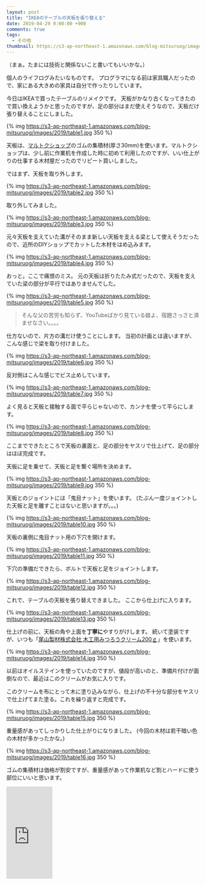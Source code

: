 ```yaml
---
layout: post
title: "IKEAのテーブルの天板を張り替える"
date: 2019-04-29 0:00:00 +900
comments: true
tags:
  - その他
thumbnail: https://s3-ap-northeast-1.amazonaws.com/blog-mitsuruog/images/2019/table-logo.png
---
```


（まぁ。たまには技術と関係ないこと書いてもいいかな。）

個人のライフログみたいなものです。
プログラマになる前は家具職人だったので、家にある大きめの家具は自分で作ったりしています。

今日はIKEAで買ったテーブルのリメイクです。
天板がかなり古くなってきたので買い換えようかと思ったのですが、足の部分はまだ使えそうなので、天板だけ張り替えることにしました。

{% img https://s3-ap-northeast-1.amazonaws.com/blog-mitsuruog/images/2019/table1.jpg 350 %}

天板は、[マルトクショップ](https://shop.woodworks-marutoku.com/)のゴムの集積材(厚さ30mm)を使います。マルトクショップは、少し前に作業机を作成した時に初めて利用したのですが、いい仕上がりの仕事する木材屋だったのでリピート買いしました。

ではまず、天板を取り外します。

{% img https://s3-ap-northeast-1.amazonaws.com/blog-mitsuruog/images/2019/table2.jpg 350 %}

取り外してみました。

{% img https://s3-ap-northeast-1.amazonaws.com/blog-mitsuruog/images/2019/table3.jpg 350 %}

元々天板を支えていた溝がそのまま新しい天板を支える梁として使えそうだったので、近所のDIYショップでカットした木材をはめ込みます。

{% img https://s3-ap-northeast-1.amazonaws.com/blog-mitsuruog/images/2019/table4.jpg 350 %}

おっと。ここで痛恨のミス。
元の天板は折りたたみ式だったので、天板を支えていた梁の部分が平行ではありませんでした。

{% img https://s3-ap-northeast-1.amazonaws.com/blog-mitsuruog/images/2019/table5.jpg 350 %}

> そんな父の苦労も知らず、YouTubeばかり見ている娘よ、宿題さっさと済ませなさい。。。。

仕方ないので、片方の溝だけ使うことにします。
当初の計画とは違いますが、こんな感じで梁を取り付けました。

{% img https://s3-ap-northeast-1.amazonaws.com/blog-mitsuruog/images/2019/table6.jpg 350 %}

反対側はこんな感じでビス止めしています。

{% img https://s3-ap-northeast-1.amazonaws.com/blog-mitsuruog/images/2019/table7.jpg 350 %}

よく見ると天板と接触する面で平らじゃないので、カンナを使って平らにします。

{% img https://s3-ap-northeast-1.amazonaws.com/blog-mitsuruog/images/2019/table8.jpg 350 %}

ここまでできたところで天板の裏面と、足の部分をヤスリで仕上げて、足の部分はほぼ完成です。

天板に足を乗せて、天板と足を繋ぐ場所を決めます。

{% img https://s3-ap-northeast-1.amazonaws.com/blog-mitsuruog/images/2019/table9.jpg 350 %}

天板とのジョイントには「鬼目ナット」を使います。
(たぶん一度ジョイントした天板と足を離すことはないと思いますが。。。)

{% img https://s3-ap-northeast-1.amazonaws.com/blog-mitsuruog/images/2019/table10.jpg 350 %}

天板の裏側に鬼目ナット用の下穴を開けます。

{% img https://s3-ap-northeast-1.amazonaws.com/blog-mitsuruog/images/2019/table11.jpg 350 %}

下穴の準備だできたら、ボルトで天板と足をジョイントします。

{% img https://s3-ap-northeast-1.amazonaws.com/blog-mitsuruog/images/2019/table12.jpg 350 %}

これで、テーブルの天板を張り替えできました。
ここから仕上げに入ります。

{% img https://s3-ap-northeast-1.amazonaws.com/blog-mitsuruog/images/2019/table13.jpg 350 %}

仕上げの前に、天板の角や上面を**丁寧に**やすりがけします。
続いて塗装ですが、いつも「<a target="_blank" href="https://www.amazon.co.jp/gp/product/B00501WV3S/ref=as_li_tl?ie=UTF8&camp=247&creative=1211&creativeASIN=B00501WV3S&linkCode=as2&tag=mitsuruog-22&linkId=618c08acac4e2f3b47f23b3193ab49d7">尾山製材株式会社 木工用みつろうクリーム200ｇ</a><img src="//ir-jp.amazon-adsystem.com/e/ir?t=mitsuruog-22&l=am2&o=9&a=B00501WV3S" width="1" height="1" border="0" alt="" style="border:none !important; margin:0px !important;" />」を使います。

{% img https://s3-ap-northeast-1.amazonaws.com/blog-mitsuruog/images/2019/table14.jpg 350 %}

以前はオイルステインを使っていたのですが、値段が高いのと、準備片付けが面倒なので、最近はこのクリームがお気に入りです。

このクリームを布にとって木に塗り込みながら、仕上げの不十分な部分をヤスリで仕上げてまた塗る。これを繰り返すと完成です。

{% img https://s3-ap-northeast-1.amazonaws.com/blog-mitsuruog/images/2019/table15.jpg 350 %}

重量感があってしっかりした仕上がりになりました。
(今回の木材は若干暗い色の木材が多かったかな。)

{% img https://s3-ap-northeast-1.amazonaws.com/blog-mitsuruog/images/2019/table16.jpg 350 %}

ゴムの集積材は価格が割安ですが、重量感があって作業机など割とハードに使う部位にいいと思います。

<iframe style="width:120px;height:240px;" marginwidth="0" marginheight="0" scrolling="no" frameborder="0" src="https://rcm-fe.amazon-adsystem.com/e/cm?ref=tf_til&t=mitsuruog-22&m=amazon&o=9&p=8&l=as1&IS1=1&detail=1&asins=B00501WV3S&linkId=ccfebe169421f2050f03235347821e51&bc1=000000&lt1=_blank&fc1=333333&lc1=0066c0&bg1=ffffff&f=ifr">
</iframe>